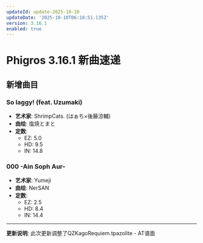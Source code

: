 ```yaml
---
updateId: update-2025-10-10
updateDate: '2025-10-10T06:18:51.135Z'
version: 3.16.1
enabled: true
---
```


# Phigros 3.16.1 新曲速递

## 新增曲目

### So laggy! (feat. Uzumaki)

- **艺术家**: ShrimpCats. (はぁち×後藤涼輔)
- **曲绘**: 塩焼とまと
- **定数**:
  - EZ: 5.0
  - HD: 9.5
  - IN: 14.8

### 000 -Ain Soph Aur-

- **艺术家**: Yumeji
- **曲绘**: NerSAN
- **定数**:
  - EZ: 2.5
  - HD: 8.4
  - IN: 14.4

---

**更新说明**: 此次更新调整了QZKagoRequiem.tpazolite - AT谱面
